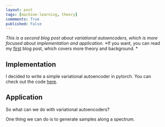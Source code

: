 ```yaml
---
layout: post
tags: [machine-learning, theory]
commments: True
published: False
---
```


*This is a second blog post about variational autoencoders, which is more focused about implementation and application.*
*If you want, you can read my [first](/posts/Variational-Autoencoders) blog post, which covers more theory and background. *

## Implementation 

I decided to write a simple variational autoencoder in pytorch. You can check out the code [here]().


## Application 

So what can we do with variational autoencoders?

One thing we can do is to generate samples along a spectrum. 
